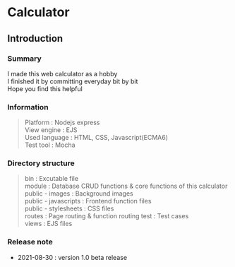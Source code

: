 # Calculator
## Introduction

 ### Summary
 I made this web calculator as a hobby    
 I finished it by committing everyday bit by bit   
 Hope you find this helpful 


 ### Information
 > Platform : Nodejs express   
 > View engine : EJS   
 > Used language : HTML, CSS, Javascript(ECMA6)   
 > Test tool : Mocha

 ### Directory structure
 > bin : Excutable file   
 > module : Database CRUD functions & core functions of this calculator   
 > public - images : Background images   
 > public - javascripts : Frontend function files   
 > public - stylesheets : CSS files   
 > routes : Page routing & function routing
 > test : Test cases   
 > views : EJS files   

 ### Release note
 
 * 2021-08-30 : version 1.0 beta release

